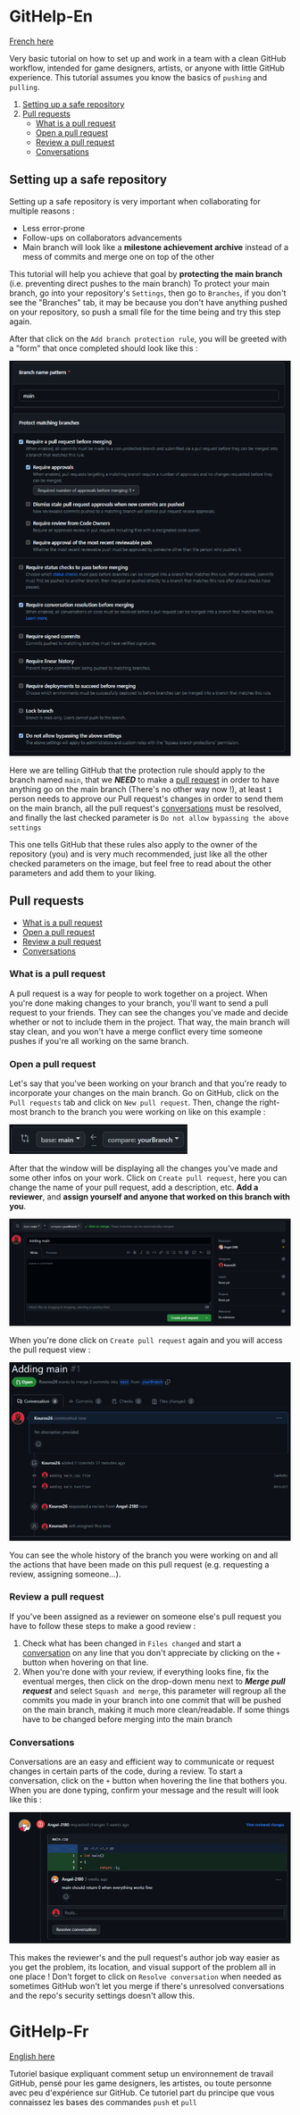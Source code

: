 # GitHelp-En

[French here](#githelp-fr)

Very basic tutorial on how to set up and work in a team with a clean GitHub workflow, intended for game designers, artists, or anyone with little GitHub experience. This tutorial assumes you know the basics of `pushing` and `pulling`.

1. [Setting up a safe repository](#setting-up-a-safe-repository)
2. [Pull requests](#pull-requests)
   - [What is a pull request](#what-is-a-pull-request)
   - [Open a pull request](#open-a-pull-request)
   - [Review a pull request](#review-a-pull-request)
   - [Conversations](#conversations)
  
## Setting up a safe repository

Setting up a safe repository is very important when collaborating for multiple reasons :

- Less error-prone
- Follow-ups on collaborators advancements
- Main branch will look like a **milestone achievement archive** instead of a mess of commits and merge one on top of the other

This tutorial will help you achieve that goal by **protecting the main branch** (i.e. preventing direct pushes to the main branch)
To protect your main branch, go into your repository's `Settings`, then go to `Branches`, if you don't see the "Branches" tab, it may be because you don't have anything pushed on your repository, so push a small file for the time being and try this step again.

After that click on the	`Add branch protection rule`, you will be greeted with a "form" that once completed should look like this :

![Branch protection](img/branchprotection.PNG)

Here we are telling GitHub that the protection rule should apply to the branch named `main`, that we ***NEED*** to make a [pull request](#pull-requests) in order to have anything go on the main branch (There's no other way now !), at least `1` person needs to approve our Pull request's changes in order to send them on the main branch, all the pull request's [conversations](#conversations) must be resolved, and finally the last checked parameter is `Do not allow bypassing the above settings`

This one tells GitHub that these rules also apply to the owner of the repository (you) and is very much recommended, just like all the other checked parameters on the image, but feel free to read about the other parameters and add them to your liking.

## Pull requests
   - [What is a pull request](#what-is-a-pull-request)
   - [Open a pull request](#open-a-pull-request)
   - [Review a pull request](#review-a-pull-request)
   - [Conversations](#conversations)

### What is a pull request

A pull request is a way for people to work together on a project. When you're done making changes to your branch, you'll want to send a pull request to your friends. They can see the changes you've made and decide whether or not to include them in the project. That way, the main branch will stay clean, and you won't have a merge conflict every time someone pushes if you're all working on the same branch.

### Open a pull request

Let's say that you've been working on your branch and that you're ready to incorporate your changes on the main branch.
Go on GitHub, click on the `Pull requests` tab and click on `New pull request`. Then, change the right-most branch to the branch you were working on like on this example : 

![Branch selection](img/branchselection.PNG)

After that the window will be displaying all the changes you've made and some other infos on your work. Click on `Create pull request`, here you can change the name of your pull request, add a description, etc. **Add a reviewer**, and **assign yourself and anyone that worked on this branch with you**.

![Pull Request](img/pullrequest.PNG)

When you're done click on `Create pull request` again and you will access the pull request view : 

![Pull request view](img/pullrequestview.PNG)

You can see the whole history of the branch you were working on and all the actions that have been made on this pull request (e.g. requesting a review, assigning someone...).

### Review a pull request

If you've been assigned as a reviewer on someone else's pull request you have to follow these steps to make a good review : 

1. Check what has been changed in `Files changed` and start a [conversation](#conversations) on any line that you don't appreciate by clicking on the `+` button when hovering on that line.
2. When you're done with your review, if everything looks fine, fix the eventual merges, then click on the drop-down menu next to ***Merge pull request*** and select `Squash and merge`, this parameter will regroup all the commits you made in your branch into one commit that will be pushed on the main branch, making it much more clean/readable.
If some things have to be changed before merging into the main branch

### Conversations

Conversations are an easy and efficient way to communicate or request changes in certain parts of the code, during a review. To start a conversation, click on the `+` button when hovering the line that bothers you. When you are done typing, confirm your message and the result will look like this :

![Conversation](img/conversation.PNG)

This makes the reviewer's and the pull request's author job way easier as you get the problem, its location, and visual support of the problem all in one place ! Don't forget to click on `Resolve conversation` when needed as sometimes GitHub won't let you merge if there's unresolved conversations and the repo's security settings doesn't allow this. 














# GitHelp-Fr

[English here](#githelp-en)

Tutoriel basique expliquant comment setup un environnement de travail GitHub, pensé pour les game designers, les artistes, ou toute personne avec peu d'expérience sur GitHub. Ce tutoriel part du principe que vous connaissez les bases des commandes `push` et `pull`
